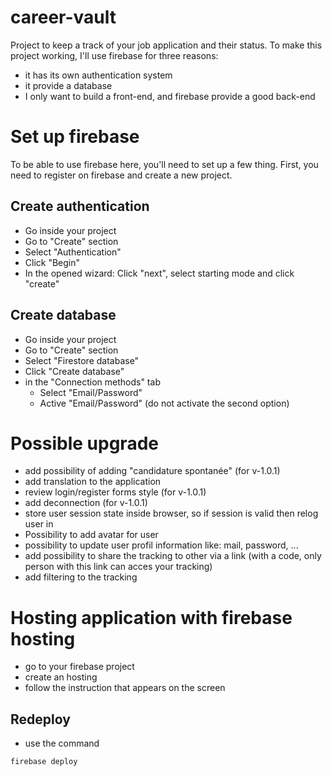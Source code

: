 # career-vault

Project to keep a track of your job application and their status.
To make this project working, I'll use firebase for three reasons:

- it has its own authentication system
- it provide a database
- I only want to build a front-end, and firebase provide a good back-end

# Set up firebase

To be able to use firebase here, you'll need to set up a few thing. First, you need to register on firebase and create a new project.

## Create authentication

- Go inside your project
- Go to "Create" section
- Select "Authentication"
- Click "Begin"
- In the opened wizard: Click "next", select starting mode and click "create"

## Create database

- Go inside your project
- Go to "Create" section
- Select "Firestore database"
- Click "Create database"
- in the "Connection methods" tab
  - Select "Email/Password"
  - Active "Email/Password" (do not activate the second option)

# Possible upgrade

- add possibility of adding "candidature spontanée" (for v-1.0.1)
- add translation to the application
- review login/register forms style (for v-1.0.1)
- add deconnection (for v-1.0.1)
- store user session state inside browser, so if session is valid then relog user in
- Possibility to add avatar for user
- possibility to update user profil information like: mail, password, ...
- add possibility to share the tracking to other via a link (with a code, only person with this link can acces your tracking)
- add filtering to the tracking

# Hosting application with firebase hosting

- go to your firebase project
- create an hosting
- follow the instruction that appears on the screen

## Redeploy

- use the command

```sh
firebase deploy
```
